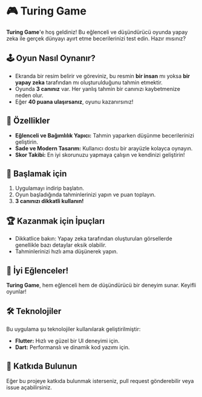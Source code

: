 # 🎮 Turing Game  

**Turing Game**'e hoş geldiniz! Bu eğlenceli ve düşündürücü oyunda yapay zeka ile gerçek dünyayı ayırt etme becerilerinizi test edin. Hazır mısınız?  

## 🕹️ Oyun Nasıl Oynanır?  
- Ekranda bir resim belirir ve göreviniz, bu resmin **bir insan** mı yoksa **bir yapay zeka** tarafından mı oluşturulduğunu tahmin etmektir.  
- Oyunda **3 canınız** var. Her yanlış tahmin bir canınızı kaybetmenize neden olur.  
- Eğer **40 puana ulaşırsanız**, oyunu kazanırsınız!  

## 🌟 Özellikler  
- **Eğlenceli ve Bağımlılık Yapıcı:** Tahmin yaparken düşünme becerilerinizi geliştirin.  
- **Sade ve Modern Tasarım:** Kullanıcı dostu bir arayüzle kolayca oynayın.  
- **Skor Takibi:** En iyi skorunuzu yapmaya çalışın ve kendinizi geliştirin!  

## 🚀 Başlamak için  
1. Uygulamayı indirip başlatın.  
2. Oyun başladığında tahminlerinizi yapın ve puan toplayın.  
3. **3 canınızı dikkatli kullanın!**  

## 🏆 Kazanmak için İpuçları  
- Dikkatlice bakın: Yapay zeka tarafından oluşturulan görsellerde genellikle bazı detaylar eksik olabilir.  
- Tahminlerinizi hızlı ama düşünerek yapın.  

## 🎉 İyi Eğlenceler!  
**Turing Game**, hem eğlenceli hem de düşündürücü bir deneyim sunar. Keyifli oyunlar!  

## 🛠️ Teknolojiler  
Bu uygulama şu teknolojiler kullanılarak geliştirilmiştir:  
- **Flutter:** Hızlı ve güzel bir UI deneyimi için.  
- **Dart:** Performanslı ve dinamik kod yazımı için.  

## 🤝 Katkıda Bulunun  
Eğer bu projeye katkıda bulunmak isterseniz, pull request gönderebilir veya issue açabilirsiniz.  
